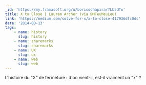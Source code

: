 ```yaml
---
_id: 'https://my.framasoft.org/u/borisschapira/?LbsdTw'
title: X to Close | Lauren Archer (via @HTeuMeuLeu)
link: 'https://medium.com/solve-for-x/x-to-close-417936dfc0dc'
date: '2014-08-13'
tags:
    - name: history
      slug: history
    - name: sharemarks
      slug: sharemarks
    - name: UX
      slug: ux
    - name: web
      slug: web
---
```


<div class="markdown"><p>L'histoire du &quot;X&quot; de fermeture : d'où vient-il, est-il vraiment un &quot;x&quot; ?
</p></div>
